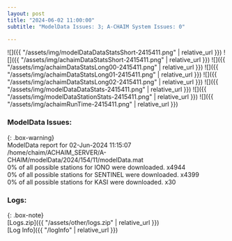 ```yaml
---
layout: post
title: "2024-06-02 11:00:00"
subtitle: "ModelData Issues: 3; A-CHAIM System Issues: 0"

---
```


![]({{ "/assets/img/modelDataDataStatsShort-2415411.png" | relative_url }})
![]({{ "/assets/img/achaimDataStatsShort-2415411.png" | relative_url }})
![]({{ "/assets/img/achaimDataStatsLong00-2415411.png" | relative_url }})
![]({{ "/assets/img/achaimDataStatsLong01-2415411.png" | relative_url }})
![]({{ "/assets/img/achaimDataStatsLong02-2415411.png" | relative_url }})
![]({{ "/assets/img/modelDataDataStats-2415411.png" | relative_url }})
![]({{ "/assets/img/modelDataStationStats-2415411.png" | relative_url }})
![]({{ "/assets/img/achaimRunTime-2415411.png" | relative_url }})


### ModelData Issues:  
  
{: .box-warning}  
 ModelData report for 02-Jun-2024 11:15:07   
 /home/chaim/ACHAIM_SERVER/A-CHAIM/modelData/2024/154/11/modelData.mat   
 0% of all possible stations for IONO were downloaded. x4944   
 0% of all possible stations for SENTINEL were downloaded. x4399   
 0% of all possible stations for KASI were downloaded. x30   
  


### Logs:  
  
{: .box-note}  
[Logs.zip]({{ "/assets/other/logs.zip" | relative_url }})  
[Log Info]({{ "/logInfo" | relative_url }})  
